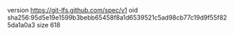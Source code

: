 version https://git-lfs.github.com/spec/v1
oid sha256:95d5e19e1599b3bebb65458f8a1d6539521c5ad98cb77c19d9f55f825da1a0a3
size 618
